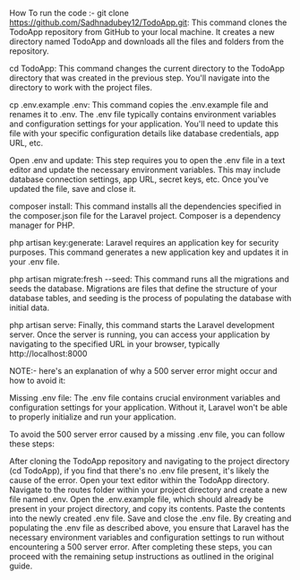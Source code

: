 How To run the code :-
git clone https://github.com/Sadhnadubey12/TodoApp.git: This command clones the TodoApp repository from GitHub to your local machine. It creates a new directory named TodoApp and downloads all the files and folders from the repository.

cd TodoApp: This command changes the current directory to the TodoApp directory that was created in the previous step. You'll navigate into the directory to work with the project files.

cp .env.example .env: This command copies the .env.example file and renames it to .env. The .env file typically contains environment variables and configuration settings for your application. You'll need to update this file with your specific configuration details like database credentials, app URL, etc.

Open .env and update: This step requires you to open the .env file in a text editor and update the necessary environment variables. This may include database connection settings, app URL, secret keys, etc. Once you've updated the file, save and close it.

composer install: This command installs all the dependencies specified in the composer.json file for the Laravel project. Composer is a dependency manager for PHP.

php artisan key:generate: Laravel requires an application key for security purposes. This command generates a new application key and updates it in your .env file.

php artisan migrate:fresh --seed: This command runs all the migrations and seeds the database. Migrations are files that define the structure of your database tables, and seeding is the process of populating the database with initial data.

php artisan serve: Finally, this command starts the Laravel development server. Once the server is running, you can access your application by navigating to the specified URL in your browser, typically http://localhost:8000

  
NOTE:-
here's an explanation of why a 500 server error might occur and how to avoid it:

Missing .env file: The .env file contains crucial environment variables and configuration settings for your application. Without it, Laravel won't be able to properly initialize and run your application.

To avoid the 500 server error caused by a missing .env file, you can follow these steps:

After cloning the TodoApp repository and navigating to the project directory (cd TodoApp), if you find that there's no .env file present, it's likely the cause of the error.
Open your text editor within the TodoApp directory.
Navigate to the routes folder within your project directory and create a new file named .env.
Open the .env.example file, which should already be present in your project directory, and copy its contents.
Paste the contents into the newly created .env file.
Save and close the .env file.
By creating and populating the .env file as described above, you ensure that Laravel has the necessary environment variables and configuration settings to run without encountering a 500 server error. After completing these steps, you can proceed with the remaining setup instructions as outlined in the original guide.
